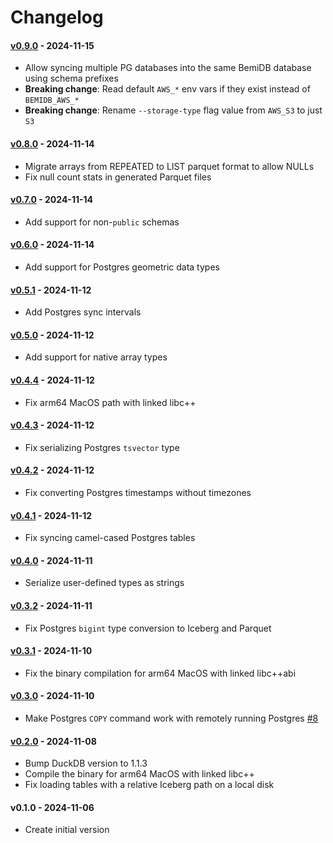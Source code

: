 # Changelog

#### [v0.9.0](https://github.com/BemiHQ/BemiDB/compare/v0.8.0...v0.9.0) - 2024-11-15

- Allow syncing multiple PG databases into the same BemiDB database using schema prefixes
- **Breaking change**: Read default `AWS_*` env vars if they exist instead of `BEMIDB_AWS_*`
- **Breaking change**: Rename `--storage-type` flag value from `AWS_S3` to just `S3`

#### [v0.8.0](https://github.com/BemiHQ/BemiDB/compare/v0.7.0...v0.8.0) - 2024-11-14

- Migrate arrays from REPEATED to LIST parquet format to allow NULLs
- Fix null count stats in generated Parquet files

#### [v0.7.0](https://github.com/BemiHQ/BemiDB/compare/v0.6.0...v0.7.0) - 2024-11-14

- Add support for non-`public` schemas

#### [v0.6.0](https://github.com/BemiHQ/BemiDB/compare/v0.5.1...v0.6.0) - 2024-11-14

- Add support for Postgres geometric data types

#### [v0.5.1](https://github.com/BemiHQ/BemiDB/compare/v0.5.0...v0.5.1) - 2024-11-12

- Add Postgres sync intervals

#### [v0.5.0](https://github.com/BemiHQ/BemiDB/compare/v0.4.4...v0.5.0) - 2024-11-12

- Add support for native array types

#### [v0.4.4](https://github.com/BemiHQ/BemiDB/compare/v0.4.3...v0.4.4) - 2024-11-12

- Fix arm64 MacOS path with linked libc++

#### [v0.4.3](https://github.com/BemiHQ/BemiDB/compare/v0.4.2...v0.4.3) - 2024-11-12

- Fix serializing Postgres `tsvector` type

#### [v0.4.2](https://github.com/BemiHQ/BemiDB/compare/v0.4.1...v0.4.2) - 2024-11-12

- Fix converting Postgres timestamps without timezones

#### [v0.4.1](https://github.com/BemiHQ/BemiDB/compare/v0.4.0...v0.4.1) - 2024-11-12

- Fix syncing camel-cased Postgres tables

#### [v0.4.0](https://github.com/BemiHQ/BemiDB/compare/v0.3.2...v0.4.0) - 2024-11-11

- Serialize user-defined types as strings

#### [v0.3.2](https://github.com/BemiHQ/BemiDB/compare/v0.3.1...v0.3.2) - 2024-11-11

- Fix Postgres `bigint` type conversion to Iceberg and Parquet

#### [v0.3.1](https://github.com/BemiHQ/BemiDB/compare/v0.3.0...v0.3.1) - 2024-11-10

- Fix the binary compilation for arm64 MacOS with linked libc++abi

#### [v0.3.0](https://github.com/BemiHQ/BemiDB/compare/v0.2.0...v0.3.0) - 2024-11-10

- Make Postgres `COPY` command work with remotely running Postgres [#8](https://github.com/BemiHQ/BemiDB/pull/8)

#### [v0.2.0](https://github.com/BemiHQ/BemiDB/compare/v0.1.0...v0.2.0) - 2024-11-08

- Bump DuckDB version to 1.1.3
- Compile the binary for arm64 MacOS with linked libc++
- Fix loading tables with a relative Iceberg path on a local disk

#### v0.1.0 - 2024-11-06

- Create initial version
